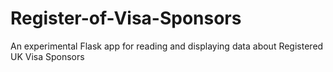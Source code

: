 # Register-of-Visa-Sponsors
An experimental Flask app for reading and displaying data about Registered UK Visa Sponsors
